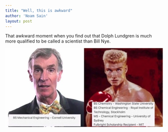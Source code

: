 ```yaml
---
title: "Well, this is awkward"
author: 'Noam Sain'
layout: post
---
```


That awkward moment when you find out that Dolph Lundgren is much more qualified to be called a scientist than Bill Nye.

![Well, this is awkward](/assets/2017/2017-04-man-vs-nye-1.jpg "Well, this is awkward")
